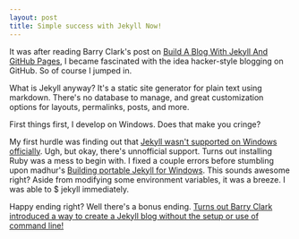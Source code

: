 ```yaml
---
layout: post
title: Simple success with Jekyll Now!
---
```


It was after reading Barry Clark's post on [Build A Blog With Jekyll And GitHub Pages](http://www.smashingmagazine.com/2014/08/01/build-blog-jekyll-github-pages/),
I became fascinated with the idea hacker-style blogging on GitHub. So of course I jumped in.

What is Jekyll anyway?
It's a static site generator for plain text using markdown. There's no database to manage, and great customization options for layouts, permalinks, posts, and more.

First things first, I develop on Windows. Does that make you cringe?

My first hurdle was finding out that [Jekyll wasn't supported on Windows officially](http://jekyllrb.com/docs/windows/).
Ugh, but okay, there's unnofficial support. Turns out installing Ruby was a mess to begin with. I fixed a couple errors before stumbling upon madhur's [Building portable Jekyll for Windows](http://www.madhur.co.in/blog/2013/07/20/buildportablejekyll.html). This sounds awesome right? Aside from modifying some environment variables, it was a breeze. I was able to $ jekyll immediately.

Happy ending right? Well there's a bonus ending. [Turns out Barry Clark introduced a way to create a Jekyll blog without the setup or use of command line!](https://github.com/barryclark/jekyll-now)
